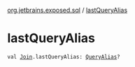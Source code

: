 [org.jetbrains.exposed.sql](index.md) / [lastQueryAlias](.)

# lastQueryAlias

`val `[`Join`](-join/index.md)`.lastQueryAlias: `[`QueryAlias`](-query-alias/index.md)`?`